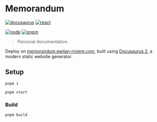 # Memorandum

[![docusaurus](https://img.shields.io/static/v1?label=Docusaurus&message=v2.x&color=25c2a0&style=flat-square&logo=react&logoColor=ffffff)](https://docusaurus.io)
[![react](https://img.shields.io/static/v1?label=React&message=v17.x&color=61DAFB&style=flat-square&logo=react&logoColor=ffffff)](https://reactjs.org)

[![node](https://img.shields.io/static/v1?label=NodeJS&message=v16.16.x&color=339933&style=flat-square&logo=node.js&logoColor=ffffff)](https://nodejs.org/en)
[![pnpm](https://img.shields.io/static/v1?label=pnpm&message=v7.x&color=F69220&style=flat-square&logo=pnpm&logoColor=ffffff)](https://pnpm.io)

> Personal documentation.

Deploy on [memorandum.ewilan-riviere.com](https://memorandum.ewilan-riviere.com), built using [Docusaurus 2](https://docusaurus.io/), a modern static website generator.

## Setup

```
pnpm i
```

```
pnpm start
```

### Build

```
pnpm build
```
